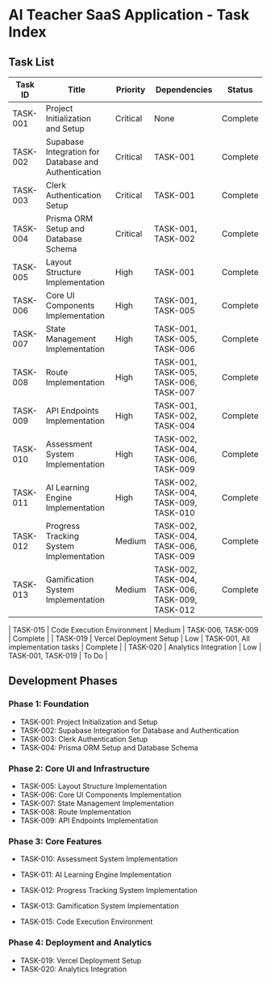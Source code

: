 # AI Teacher SaaS Application - Task Index

## Task List

| Task ID | Title | Priority | Dependencies | Status |
|---------|-------|----------|-------------|--------|
| TASK-001 | Project Initialization and Setup | Critical | None | Complete |
| TASK-002 | Supabase Integration for Database and Authentication | Critical | TASK-001 | Complete |
| TASK-003 | Clerk Authentication Setup | Critical | TASK-001 | Complete |
| TASK-004 | Prisma ORM Setup and Database Schema | Critical | TASK-001, TASK-002 | Complete |
| TASK-005 | Layout Structure Implementation | High | TASK-001 | Complete |
| TASK-006 | Core UI Components Implementation | High | TASK-001, TASK-005 | Complete |
| TASK-007 | State Management Implementation | High | TASK-001, TASK-005, TASK-006 | Complete |
| TASK-008 | Route Implementation | High | TASK-001, TASK-005, TASK-006, TASK-007 | Complete |
| TASK-009 | API Endpoints Implementation | High | TASK-001, TASK-002, TASK-004 | Complete |
| TASK-010 | Assessment System Implementation | High | TASK-002, TASK-004, TASK-006, TASK-009 | Complete |
| TASK-011 | AI Learning Engine Implementation | High | TASK-002, TASK-004, TASK-009, TASK-010 | Complete |
| TASK-012 | Progress Tracking System Implementation | Medium | TASK-002, TASK-004, TASK-006, TASK-009 | Complete |
| TASK-013 | Gamification System Implementation | Medium | TASK-002, TASK-004, TASK-006, TASK-009, TASK-012 | Complete |

| TASK-015 | Code Execution Environment | Medium | TASK-006, TASK-009 | Complete |
| TASK-019 | Vercel Deployment Setup | Low | TASK-001, All implementation tasks | Complete |
| TASK-020 | Analytics Integration | Low | TASK-001, TASK-019 | To Do |

## Development Phases

### Phase 1: Foundation
- TASK-001: Project Initialization and Setup
- TASK-002: Supabase Integration for Database and Authentication
- TASK-003: Clerk Authentication Setup
- TASK-004: Prisma ORM Setup and Database Schema

### Phase 2: Core UI and Infrastructure
- TASK-005: Layout Structure Implementation
- TASK-006: Core UI Components Implementation
- TASK-007: State Management Implementation
- TASK-008: Route Implementation
- TASK-009: API Endpoints Implementation

### Phase 3: Core Features
- TASK-010: Assessment System Implementation
- TASK-011: AI Learning Engine Implementation
- TASK-012: Progress Tracking System Implementation
- TASK-013: Gamification System Implementation

- TASK-015: Code Execution Environment

### Phase 4: Deployment and Analytics
- TASK-019: Vercel Deployment Setup
- TASK-020: Analytics Integration
